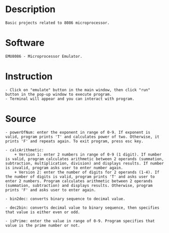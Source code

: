 # Description
    Basic projects related to 8086 microprocessor.

# Software
    EMU8086 - Microprocessor Emulator.

# Instruction
    - Click on "emulate" button in the main window, then click "run" button in the pop-up window to execute program.
    - Terminal will appear and you can interact with program.

# Source
    - powerOfNum: enter the exponent in range of 0-9. If exponent is valid, program prints 'T' and calculates power of two. Otherwise, it prints 'F' and repeats again. To exit program, press esc key.

    - calcArithmetic: 
        + Version 1: enter 2 numbers in range of 0-9 (1 digit). If number is valid, program calculates arithmetic between 2 operands (summation, subtraction, multiplication, division) and displays results. If number is invalid, program asks user to enter number again.
        + Version 2: enter the number of digits for 2 operands (1-4). If the number of digits is valid, program prints 'T' and asks user to enter 2 numbers. Program calculates arithmetic between 2 operands (summation, subtraction) and displays results. Otherwise, program prints 'F' and asks user to enter again.

    - bin2dec: converts binary sequence to decimal value.

    - dec2bin: converts decimal value to binary sequence, then specifies that value is either even or odd.

    - isPrime: enter the value in range of 0-9. Program specifies that value is the prime number or not.